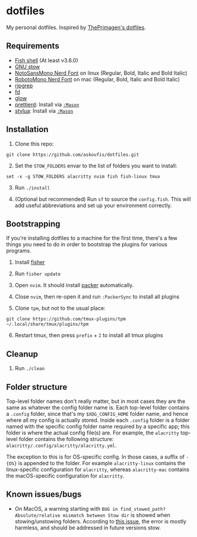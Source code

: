 # dotfiles

My personal dotfiles. Inspired by [ThePrimagen's dotfiles][dotfiles].

[dotfiles]: https://github.com/ThePrimeagen/.dotfiles

## Requirements

- [Fish shell] (At least v3.6.0)
- [GNU stow]
- [NotoSansMono Nerd Font][nerd fonts] on linux (Regular, Bold, Italic and Bold Italic)
- [RobotoMono Nerd Font][nerd fonts] on mac (Regular, Bold, Italic and Bold Italic)
- [ripgrep]
- [fd]
- [glow]
- [prettierd]: Install via [`:Mason`][mason]
- [stylua]: Install via [`:Mason`][mason]

[fish shell]: https://fishshell.com/
[gnu stow]: https://www.gnu.org/software/stow/
[nerd fonts]: https://www.nerdfonts.com/font-downloads
[ripgrep]: https://github.com/BurntSushi/ripgrep
[fd]: https://github.com/sharkdp/fd
[glow]: https://github.com/charmbracelet/glow
[prettierd]: https://github.com/fsouza/prettierd
[stylua]: https://github.com/JohnnyMorganz/StyLua
[mason]: https://github.com/williamboman/mason.nvim

## Installation

1. Clone this repo:

```fish
git clone https://github.com/askoufis/dotfiles.git
```

2. Set the `STOW_FOLDERS` envar to the list of folders you want to install:

```fish
set -x -g STOW_FOLDERS alacritty nvim fish fish-linux tmux
```

3. Run `./install`

4. (Optional but recommended) Run `sf` to source the `config.fish`. This will add useful abbreviations and set up your environment correctly.

## Bootstrapping

If you're installing dotfiles to a machine for the first time, there's a few things you need to do in order to bootstrap the plugins for various programs.

1. Install [fisher]

2. Run `fisher update`

3. Open `nvim`. It should install [packer] automatically.

4. Close `nvim`, then re-open it and run `:PackerSync` to install all plugins

5. Clone `tpm`, but not to the usual place:

```fish
git clone https://github.com/tmux-plugins/tpm ~/.local/share/tmux/plugins/tpm
```

[fisher]: https://github.com/jorgebucaran/fisher
[packer]: https://github.com/wbthomason/packer.nvim

6. Restart tmux, then press `prefix` + `I` to install all tmux plugins

## Cleanup

1. Run `./clean`

## Folder structure

Top-level folder names don't really matter, but in most cases they are the same as whatever the config folder name is. Each top-level folder contains a `.config` folder, since that's my `$XDG_CONFIG_HOME` folder name, and hence where all my config is actually stored. Inside each `.config` folder is a folder named with the specific config folder name required by a specific app; this folder is where the actual config file(s) are. For example, the `alacritty` top-level folder contains the following structure: `alacritty/.config/alacritty/alacritty.yml`.

The exception to this is for OS-specific config. In those cases, a suffix of `-{OS}` is appended to the folder. For example `alacritty-linux` contains the linux-specific configuration for `alacritty`, whereas `alacritty-mac` contains the macOS-specific configuration for `alacritty`.

## Known issues/bugs

- On MacOS, a warning starting with `BUG in find_stowed_path? Absolute/relative mismatch between Stow dir` is showed when stowing/unstowing folders. According to [this issue][issue], the error is mostly harmless, and should be addressed in future versions stow.

[issue]: https://github.com/aspiers/stow/issues/65
